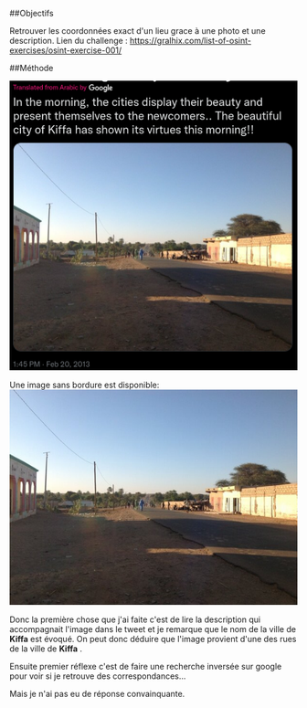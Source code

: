 ##Objectifs

Retrouver les coordonnées exact d'un lieu grace à une photo et une description.
Lien du challenge : https://gralhix.com/list-of-osint-exercises/osint-exercise-001/

##Méthode

![Kiffa](https://github.com/rozzario/Sofia-Santos-Osint-Chal-Solutions/blob/main/Exercice%20OSINT%20%23001/osintexercise001.png)

Une image sans bordure est disponible: 
![Kiffa](https://github.com/rozzario/Sofia-Santos-Osint-Chal-Solutions/blob/main/Exercice%20OSINT%20%23001/osint-exercise-001-big-picture.jpeg)

Donc la première chose que j'ai faite c'est de lire la description qui accompagnait l'image dans le tweet et je remarque que le nom de la ville de **Kiffa** est évoqué. On peut donc déduire que l'image provient d'une des rues de la ville de **Kiffa** .

Ensuite premier réflexe c'est de faire une recherche inversée sur google pour voir si je retrouve des correspondances...

Mais je n'ai pas eu de réponse convainquante.
